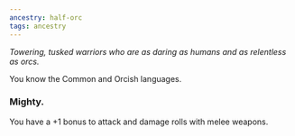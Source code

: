 ```yaml
---
ancestry: half-orc
tags: ancestry
---
```

*Towering, tusked warriors who are as daring as humans and as relentless as orcs.*

You know the Common and Orcish languages.

### Mighty.
You have a +1 bonus to attack and damage rolls with melee weapons.